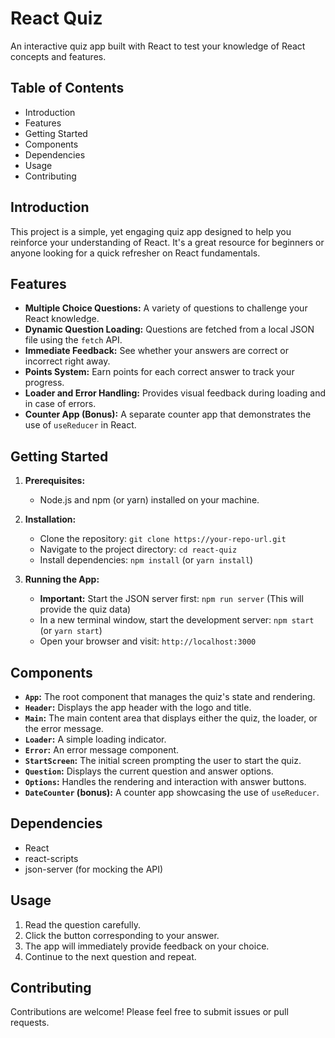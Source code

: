 # React Quiz

An interactive quiz app built with React to test your knowledge of React concepts and features.

## Table of Contents

- Introduction
- Features
- Getting Started
- Components
- Dependencies
- Usage
- Contributing

## Introduction

This project is a simple, yet engaging quiz app designed to help you reinforce your understanding of React. It's a great resource for beginners or anyone looking for a quick refresher on React fundamentals.

## Features

- **Multiple Choice Questions:** A variety of questions to challenge your React knowledge.
- **Dynamic Question Loading:**  Questions are fetched from a local JSON file using the `fetch` API.
- **Immediate Feedback:** See whether your answers are correct or incorrect right away.
- **Points System:** Earn points for each correct answer to track your progress.
- **Loader and Error Handling:** Provides visual feedback during loading and in case of errors.
- **Counter App (Bonus):** A separate counter app that demonstrates the use of `useReducer` in React.

## Getting Started

1. **Prerequisites:**
   - Node.js and npm (or yarn) installed on your machine.

2. **Installation:**
   - Clone the repository: `git clone https://your-repo-url.git`
   - Navigate to the project directory: `cd react-quiz`
   - Install dependencies: `npm install` (or `yarn install`)

3. **Running the App:**
   - **Important:** Start the JSON server first: `npm run server` (This will provide the quiz data)
   - In a new terminal window, start the development server: `npm start` (or `yarn start`)
   - Open your browser and visit: `http://localhost:3000`

## Components

- **`App`:** The root component that manages the quiz's state and rendering.
- **`Header`:** Displays the app header with the logo and title.
- **`Main`:** The main content area that displays either the quiz, the loader, or the error message.
- **`Loader`:** A simple loading indicator.
- **`Error`:** An error message component.
- **`StartScreen`:** The initial screen prompting the user to start the quiz.
- **`Question`:** Displays the current question and answer options.
- **`Options`:** Handles the rendering and interaction with answer buttons.
- **`DateCounter` (bonus):** A counter app showcasing the use of `useReducer`.

## Dependencies

- React
- react-scripts
- json-server (for mocking the API)

## Usage

1. Read the question carefully.
2. Click the button corresponding to your answer.
3. The app will immediately provide feedback on your choice.
4. Continue to the next question and repeat.

## Contributing

Contributions are welcome! Please feel free to submit issues or pull requests.
